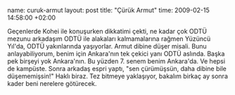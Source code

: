 name: curuk-armut
layout: post
title: "Çürük Armut"
time: 2009-02-15 14:58:00 +02:00

Geçenlerde Kohei ile konuşurken dikkatimi çekti, ne kadar çok ODTÜ mezunu arkadaşım ODTÜ ile alakaları kalmamalarına rağmen Yüzüncü Yıl'da, ODTÜ yakınlarında yaşıyorlar. Armut dibine düşer misali. Bunu anlayabiliyorum, benim için Ankara'nın tek çekici yanı ODTÜ aslında. Başka pek birşeyi yok Ankara'nın. Bu yüzden 7. senem benim Ankara'da. Ve hepsi de kampüste. Sonra arkadaş espri yaptı, "sen çürümüşsün, daha dibine bile düşememişsin!" Haklı biraz. Tez bitmeye yaklaşıyor, bakalım birkaç ay sonra kader beni nerelere götürecek.
